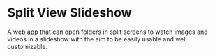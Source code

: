 # Split View Slideshow
A web app that can open folders in split screens to watch images and videos in a slideshow with the aim to be easily usable and well customizable.
